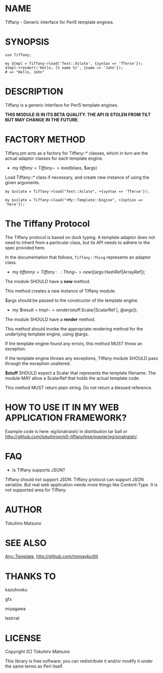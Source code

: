 # NAME

Tiffany - Generic interface for Perl5 template engines.

# SYNOPSIS

    use Tiffany;

    my $tmpl = Tiffany->load('Text::Xslate', {syntax => 'TTerse'});
    $tmpl->render(\'Hello, [% name %]', {name => 'John'});
    # => "Hello, John"

# DESCRIPTION

Tiffany is a generic interface for Perl5 template engines.

__THIS MODULE IS IN ITS BETA QUALITY. THE API IS STOLEN FROM TILT BUT MAY CHANGE IN THE FUTURE__.

# FACTORY METHOD

Tiffany.pm acts as a factory for Tiffany::* classes, which in turn are the actual adaptor classes for each template engine.

- my $tiffany = Tiffany->load($klass, $args)

Load Tiffany::* class if necessary, and create new instance of using the given arguments.

    my $xslate = Tiffany->load("Text::Xslate", +{syntax => 'TTerse'});

    my $xslate = Tiffany->load("+My::Template::Engine", +{option => 'here'});

# The Tiffany Protocol

The Tiffany protocol is based on duck typing. A template adaptor does not need to inherit from a particular class, but its API needs to adhere to the spec provided here.

In the documentation that follows, `Tiffany::Thing` represents an adaptor class.

- my $tiffanny = Tiffany::Thing->new([$args:HashRef|ArrayRef]);

The module SHOULD have a __new__ method.

This method creates a new instance of Tiffany module.

$args should be passed to the constructor of the template engine.

- my $result = $tmpl->render($stuff:Scalar|ScalarRef [, @args]);

The module SHOULD have a __render__ method.

This method should invoke the appropriate rendering method for the underlying template engine, using @args.

If the template engine found any errors, this method MUST throw an exception.

If the template engine throws any exceptions, Tiffany module SHOULD pass through the exception unaltered.

__$stuff__ SHOULD expect a Scalar that represents the template filename. The module MAY allow a ScalarRef that holds the actual template code.

This method MUST return plain string. Do not return a blessed reference.

# HOW TO USE IT IN MY WEB APPLICATION FRAMEWORK?

Example code is here: eg/sinatraish/ in distribution tar ball or <http://github.com/tokuhirom/p5-tiffany/tree/master/eg/sinatraish/>.

# FAQ

- Is Tiffany supports JSON?

Tiffany should not support JSON. Tiffany protocol can support JSON serialize.
But real web application needs more things like Content-Type.
It is not supported area for Tiffany.

# AUTHOR

Tokuhiro Matsuno <tokuhirom AAJKLFJEF GMAIL COM>

# SEE ALSO

[Any::Template](http://search.cpan.org/perldoc?Any::Template), <http://github.com/rtomayko/tilt>

# THANKS TO

kazuhooku

gfx

miyagawa

lestrrat

# LICENSE

Copyright (C) Tokuhiro Matsuno

This library is free software; you can redistribute it and/or modify
it under the same terms as Perl itself.